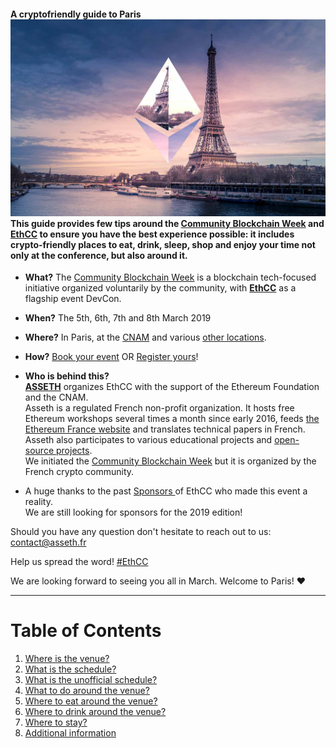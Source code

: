 #### A cryptofriendly guide to Paris![](/assets/banner.jpg)This guide provides few tips around the [Community Blockchain Week](https://blockchainweek.fr/) and [EthCC](https://ethcc.io/) to ensure you have the best experience possible: it includes crypto-friendly places to eat, drink, sleep, shop and enjoy your time not only at the conference, but also around it.

* **What?** The [Community Blockchain Week](https://blockchainweek.fr/) is a blockchain tech-focused initiative organized voluntarily by the community, with [**EthCC**](http://ethcc.io/) as a flagship event DevCon.

* **When?** The 5th, 6th, 7th and 8th March 2019

* **Where?** In Paris,  at the [CNAM](https://www.google.com/maps/place/Conservatoire+national+des+arts+et+métiers/@48.866746,2.3466766,15z/data=!4m8!1m2!2m1!1scnam!3m4!1s0x47e66e0556a60823:0x46dad820509383bc!8m2!3d48.866746!4d2.3554313) and various [other locations](https://blockchainweek.fr/).

* **How?** [Book your event](https://blockchainweek.fr/events/) OR [Register yours](https://nathansexer.typeform.com/to/j5Ila2)!

* **Who is behind this?**  
  [**ASSETH**](https://www.asseth.fr/en/home/) organizes EthCC with the support of the Ethereum Foundation and the CNAM.  
  Asseth is a regulated French non-profit organization. It hosts free Ethereum workshops several times a month since early 2016, feeds [the Ethereum France website](https://www.ethereum-france.com/) and translates technical papers in French. Asseth also participates to various educational projects and [open-source projects](https://github.com/asset/).  
  We initiated the [Community Blockchain Week](https://blockchainweek.fr/) but it is organized by the French crypto community.

* A huge thanks to the past [Sponsors ](/sponsors.md)of EthCC who made this event a reality.  
  We are still looking for sponsors for the 2019 edition!

Should you have any question don't hesitate to reach out to us: [contact@asseth.fr](https://www.gitbook.com/book/nsexer/ethcc-guide/edit#)

Help us spread the word! [\#EthCC](https://twitter.com/search?q=%23Ethcc&src=typd)

We are looking forward to seeing you all in March. Welcome to Paris! ♥

---

# Table of Contents

1. [Where is the venue?](/where-is-the-venue.md)
2. [What is the schedule?](/what-is-the-schedule.md)
3. [What is the unofficial schedule?](/what-is-the-unofficial-schedule.md) 
4. [What to do around the venue?](/first-question.md)
5. [Where to eat around the venue?](/second-question.md)
6. [Where to drink around the venue?](/where-to-drink.md)
7. [Where to stay?](/where-to-stay.md)
8. [Additional information](/additional-information.md)



